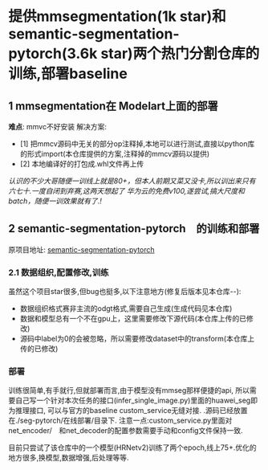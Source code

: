 # 提供mmsegmentation(1k star)和semantic-segmentation-pytorch(3.6k star)两个热门分割仓库的训练,部署baseline
## 1 mmsegmentation在 Modelart上面的部署
**难点**: mmvc不好安装
解决方案:
- [1] 把mmcv源码中无关的部分op注释掉,本地可以进行测试,直接以python库的形式import(本仓库提供的方案,注释掉的mmcv源码以提供)
- [2] 本地编译好的打包成.whl文件再上传

*认识的不少大哥随便一训线上就是80+，但本人前期又菜又没卡,所以训出来只有六七十.一度自闭到弃赛,这两天想起了
华为云的免费v100,遂尝试,搞大尺度和batch，随便一训效果就有了.!*
## 2 semantic-segmentation-pytorch　的训练和部署
原项目地址:
[semantic-segmentation-pytorch](https://github.com/CSAILVision/semantic-segmentation-pytorch)

### 2.1 数据组织,配置修改,训练

虽然这个项目star很多,但bug也挺多,以下注意地方(修复后版本见本仓库--):
- 数据组织格式赛非主流的odgt格式,需要自己生成(生成代码见本仓库)
- 数据和模型总有一个不在gpu上，这里需要修改下源代码(本仓库上传的已修改)
- 源码中label为0的会被忽略，所以需要修改dataset中的transform(本仓库上传的已修改)

### 部署
训练很简单,有手就行,但就部署而言,由于模型没有mmseg那样便捷的api,
所以需要自己写一个针对本次任务的接口(infer_single_image.py)里面的huawei_seg即为推理接口,
可以与官方的baseline custom_service无缝对接.
.源码已经放置在./seg-pytorch/在线部署/目录下.
注意一点:custom_service.py里面对net_encoder/　和net_decoder的配置参数需要手动和config文件保持一致.

目前只尝试了该仓库中的一个模型(HRNetv2)训练了两个epoch,线上75+.优化的地方很多,换模型,数据增强,后处理等等.